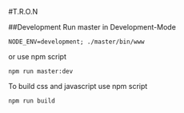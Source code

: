 #T.R.O.N

##Development
Run master in Development-Mode

    NODE_ENV=development; ./master/bin/www
    
or use npm script

    npm run master:dev
    
To build css and javascript use npm script

    npm run build
